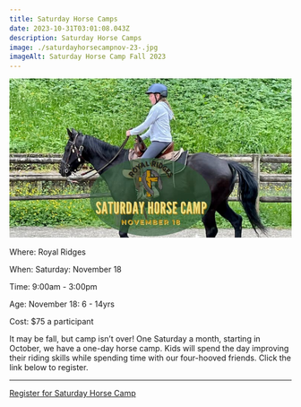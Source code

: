 ```yaml
---
title: Saturday Horse Camps
date: 2023-10-31T03:01:08.043Z
description: Saturday Horse Camps
image: ./saturdayhorsecampnov-23-.jpg
imageAlt: Saturday Horse Camp Fall 2023
---
```

![Saturday Horse Camp Fall 2023](saturdayhorsecampnov-23-.jpg "Saturday Horse Camp Fall 2023")

<div className="text-center">
    <p className="my-2"><span className="font-semibold">Where:&nbsp;</span>Royal Ridges</p>
    <p className="mb-2"><span className="font-semibold">When:&nbsp;</span>Saturday: November 18</p>
    <p className="mb-2"><span className="font-semibold">Time:&nbsp;</span>9:00am - 3:00pm</p>

<p className="mb-2"><span className="font-semibold">Age:&nbsp;</span>November 18: 6 - 14yrs</p>
    <p className="mb-2"><span className="font-semibold">Cost:&nbsp;</span>$75 a participant</p> 
</div>

<p className="my-4">It may be fall, but camp isn’t over! One Saturday a month, starting in October, we have a one-day horse camp. Kids will spend the day improving their riding skills while spending time with our four-hooved friends. Click the link below to register.</p>
<hr />

<div className='text-center mt-4'>
    <a 
        href='https://www.ultracamp.com/info/upcomingSessions.aspx?idCamp=1145&campCode=151'
        className='text-green-200 hover:text-indigo-400 hover:underline font-cursive text-2xl'
        target='_blank' 
        rel='noopener noreferrer'
    >Register for Saturday Horse Camp </a>
</div>